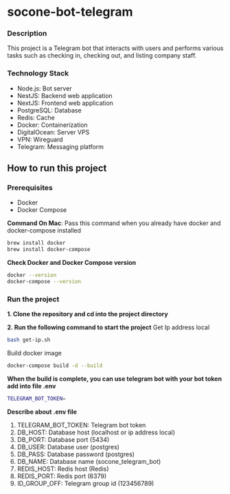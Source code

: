 # socone-bot-telegram

### Description

This project is a Telegram bot that interacts with users and performs various tasks such as checking in, checking out, and listing company staff.

### Technology Stack

- Node.js: Bot server
- NestJS: Backend web application
- NextJS: Frontend web application
- PostgreSQL: Database
- Redis: Cache
- Docker: Containerization
- DigitalOcean: Server VPS
- VPN: Wireguard
- Telegram: Messaging platform

## How to run this project

### Prerequisites

- Docker
- Docker Compose

**Command On Mac**: Pass this command when you already have docker and docker-compose installed

```bash
brew install docker
brew install docker-compose
```

**Check Docker and Docker Compose version**

```bash
docker --version
docker-compose --version
```

### Run the project

**1. Clone the repository and cd into the project directory**

**2. Run the following command to start the project**
Get Ip address local

```bash
bash get-ip.sh
```

Build docker image

```bash
docker-compose build -d --build
```

**When the build is complete, you can use telegram bot with your bot token add into file .env**

```bash
TELEGRAM_BOT_TOKEN=
```

**Describe about .env file**

1. TELEGRAM_BOT_TOKEN: Telegram bot token
2. DB_HOST: Database host (localhost or ip address local)
3. DB_PORT: Database port (5434)
4. DB_USER: Database user (postgres)
5. DB_PASS: Database password (postgres)
6. DB_NAME: Database name (socone_telegram_bot)
7. REDIS_HOST: Redis host (Redis)
8. REDIS_PORT: Redis port (6379)
9. ID_GROUP_OFF: Telegram group id (123456789)

